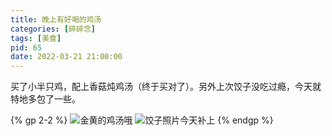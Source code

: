 ```yaml
---
title: 晚上有好喝的鸡汤
categories: [碎碎念]
tags: [美食]
pid: 65
date: 2022-03-21 21:00:00
---
```


买了小半只鸡，配上香菇炖鸡汤（终于买对了）。另外上次饺子没吃过瘾，今天就特地多包了一些。

{% gp 2-2 %}
![金黄的鸡汤哦](https://web-1256060851.file.myqcloud.com/post/2022/65-chickensoup.jpg)
![饺子照片今天补上](https://web-1256060851.file.myqcloud.com/post/2022/65-jiaozi.jpg)
{% endgp %}